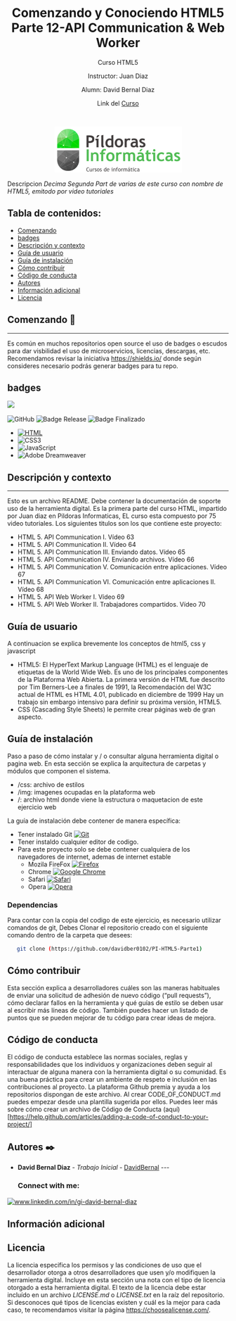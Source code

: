 <h1 align="center">Comenzando y Conociendo HTML5 Parte 12-API Communication & Web Worker</h1>
<p align="center"> Curso HTML5</p>
<p align="center">  Instructor: Juan Diaz</p>
<p align="center">  Alumn: David Bernal Diaz</p>

<p align="center"> Link del <a href="https://www.pildorasinformaticas.es/course/html-5"> Curso</a> </p>  
<br>
<p align="center"><img src="https://github.com/davidber0102/PI-HTML5-Parte1/blob/master/img/logo-grande_b2.png"/></p> 

Descripcion
_Decima Segunda Part de varias de este curso con nombre de HTML5, emitodo por video tutoriales_

Tabla de contenidos:
---
- [Comenzando](#Comenzando)
- [badges](#badges)
- [Descripción y contexto](Descripción-y-contexto)
- [Guía de usuario](#guía-de-usuario)
- [Guía de instalación](#guía-de-instalación)
- [Cómo contribuir](#cómo-contribuir)
- [Código de conducta](#código-de-conducta)
- [Autores](#autores)
- [Información adicional](#información-adicional)
- [Licencia](#licencia)

## Comenzando 🚀
---
Es común en muchos repositorios open source el uso de badges o escudos para dar visbilidad el uso de microservicios, licencias, descargas, etc. Recomendamos revisar la iniciativa https://shields.io/ donde según consideres necesario podrás generar badges para tu repo. 

## badges

   <p align="left">   <img src="https://img.shields.io/badge/STATUS-EN%20DESAROLLO-green">   </p>
  
 ![GitHub](https://img.shields.io/github/license/dropbox/dropbox-sdk-java)
 ![Badge Release](https://img.shields.io/badge/Release%20Date:-Junio-blue)
 ![Badge Finalizado](https://img.shields.io/badge/Status:-Finalizado-blue)

 - [![HTML](https://img.shields.io/badge/HTML-%23E34F26.svg?logo=html5&logoColor=white)](#)
 - ![CSS3](https://img.shields.io/badge/css3-%231572B6.svg?style=for-the-badge&logo=css3&logoColor=white)
 - ![JavaScript](https://img.shields.io/badge/javascript-%23323330.svg?style=for-the-badge&logo=javascript&logoColor=%23F7DF1E)
 - ![Adobe Dreamweaver](https://img.shields.io/badge/Adobe%20Dreamweaver-FF61F6.svg?style=for-the-badge&logo=Adobe%20Dreamweaver&logoColor=white)

## Descripción y contexto
---
Esto es un archivo README. Debe contener la documentación de soporte uso de la herramienta digital. Es la primera parte del curso HTML, impartido por Juan diaz en Pildoras Informaticas,
EL curso esta compuesto por 75 video tutoriales. 
Los siguientes titulos son los que contiene este proyecto:

- HTML 5. API Communication I. Vídeo 63
- HTML 5. API Communication II. Vídeo 64
- HTML 5. API Communication III. Enviando datos. Vídeo 65
- HTML 5. API Communication IV. Enviando archivos. Vídeo 66
- HTML 5. API Communication V. Comunicación entre aplicaciones. Vídeo 67
- HTML 5. API Communication VI. Comunicación entre aplicaciones II. Vídeo 68
- HTML 5. API Web Worker I. Vídeo 69
- HTML 5. API Web Worker II. Trabajadores compartidos. Vídeo 70

## Guía de usuario
A continuacion se explica brevemente los conceptos de html5, css y javascript
- HTML5: El HyperText Markup Language (HTML) es el lenguaje de etiquetas de la World Wide Web. Es uno de los principales componentes de la Plataforma Web Abierta. La primera versión de HTML fue descrito por Tim      Berners-Lee a finales de 1991, la Recomendación del W3C actual de HTML es HTML 4.01, publicado en diciembre de 1999 Hay un trabajo sin embargo intensivo para definir su próxima versión, HTML5.
- CSS (Cascading Style Sheets) le permite crear páginas web de gran aspecto.
 	
## Guía de instalación
Paso a paso de cómo instalar  y / o consultar alguna herramienta digital o pagina web. En esta sección se explica la arquitectura de carpetas y módulos que componen el sistema.
  - /css: archivo de estilos
  - /img:  imagenes ocupadas en la plataforma web
  - /: archivo html donde viene la estructura o maquetacion de este ejercicio web

La guía de instalación debe contener de manera específica:
- Tener instalado Git [![Git](https://img.shields.io/badge/Git-F05032?logo=git&logoColor=fff)](#)
- Tener instaldo cualquier editor de codigo.
- Para este proyecto solo se debe contener cualquiera de los navegadores de internet, ademas de internet estable
  - Mozila FireFox [![Firefox](https://img.shields.io/badge/Firefox-FF7139?logo=Firefox&logoColor=white)](#)
  - Chrome [![Google Chrome](https://img.shields.io/badge/Google%20Chrome-4285F4?logo=GoogleChrome&logoColor=white)](#)
  - Safari [![Safari](https://img.shields.io/badge/Safari-006CFF?logo=safari&logoColor=fff)](#)
  - Opera [![Opera](https://img.shields.io/badge/Opera-FF1B2D?logo=Opera&logoColor=white)](#)

### Dependencias
Para contar con la copia del codigo de este ejercicio, es necesario utilizar comandos de git,
Debes Clonar el repositorio creado con el siguiente comando dentro de la carpeta que desees:
```bash
   git clone (https://github.com/davidber0102/PI-HTML5-Parte1)
   ```


## Cómo contribuir
Esta sección explica a desarrolladores cuáles son las maneras habituales de enviar una solicitud de adhesión de nuevo código (“pull requests”), cómo declarar fallos en la herramienta y qué guías de estilo se deben usar al escribir más líneas de código. También puedes hacer un listado de puntos que se pueden mejorar de tu código para crear ideas de mejora.

## Código de conducta 
El código de conducta establece las normas sociales, reglas y responsabilidades que los individuos y organizaciones deben seguir al interactuar de alguna manera con la herramienta digital o su comunidad. Es una buena práctica para crear un ambiente de respeto e inclusión en las contribuciones al proyecto.  La plataforma Github premia y ayuda a los repositorios dispongan de este archivo. Al crear CODE_OF_CONDUCT.md puedes empezar desde una plantilla sugerida por ellos. Puedes leer más sobre cómo crear un archivo de Código de Conducta (aquí)[https://help.github.com/articles/adding-a-code-of-conduct-to-your-project/]

## Autores ✒️
* **David Bernal Diaz** - *Trabajo Inicial* - [DavidBernal](https://github.com/davidber0102)
---<h3 align="left">Connect with me:</h3>
<p align="left">
<a href="https://linkedin.com/in/www.linkedin.com/in/gi-david-bernal-diaz" target="blank"><img align="center" src="https://raw.githubusercontent.com/rahuldkjain/github-profile-readme-generator/master/src/images/icons/Social/linked-in-alt.svg" alt="www.linkedin.com/in/gi-david-bernal-diaz" height="30" width="40" /></a>
</p>

## Información adicional


## Licencia 
La licencia especifica los permisos y las condiciones de uso que el desarrollador otorga a otros desarrolladores que usen y/o modifiquen la herramienta digital. Incluye en esta sección una nota con el tipo de licencia otorgado a esta herramienta digital. El texto de la licencia debe estar incluído en un archivo *LICENSE.md* o *LICENSE.txt* en la raíz del repositorio. Si desconoces qué tipos de licencias existen y cuál es la mejor para cada caso, te recomendamos visitar la página https://choosealicense.com/.
